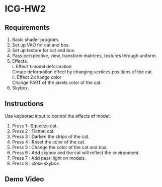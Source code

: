 # ICG-HW2

## Requirements
1. Basic shader program.  
2. Set up VAO for cat and box.  
3. Set up texture for cat and box.  
4. Pass perspective, view, transform matrices, textures through uniform.  
5. Effects.  
   i. Effect 1:model deformation  
       Create deformation effect by changing vertices positions of the cat.  
   ii. Effect 2:change color  
       Change PART of the pixels color of the cat.
6. Skybox.

## Instructions
Use keyborad input to control the effects of model:
1. Press 1 : Squeeze cat.  
2. Press 2 : Flatten cat.
3. Press 3 : Darken the strips of the cat.
4. Press 4 : Reset the color of the cat.
5. Press 5 : Change the color of the cat and box.
6. Press 6 : Add skybox and the cat will reflect the environment.
7. Press 7 : Add pearl light on models.
8. Press 8 : close skybox.

## Demo Video
